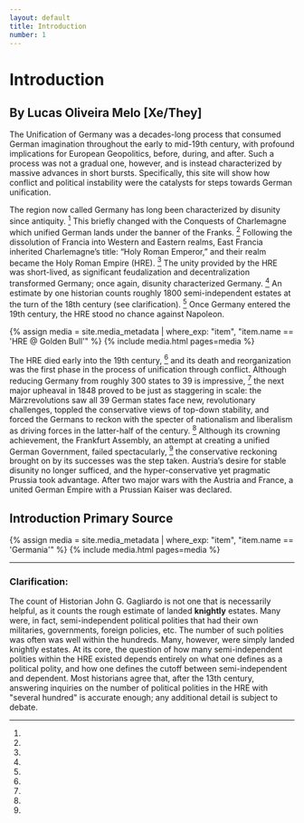```yaml
---
layout: default
title: Introduction
number: 1
---
```

# Introduction

## By Lucas Oliveira Melo [Xe/They]

The Unification of Germany was a decades-long process that consumed German imagination throughout the early to mid-19th century, with profound implications for European Geopolitics, before, during, and after. 
Such a process was not a gradual one, however, and is instead characterized by massive advances in short bursts. 
Specifically, this site will show how conflict and political instability were the catalysts for steps towards German unification.

The region now called Germany has long been characterized by disunity since antiquity. [^1]
This briefly changed with the Conquests of Charlemagne which unified German lands under the banner of the Franks. [^2]
Following the dissolution of Francia into Western and Eastern realms, East Francia inherited Charlemagne’s title: “Holy Roman Emperor,” and their realm became the Holy Roman Empire (HRE). [^3]
The unity provided by the HRE was short-lived, as significant feudalization and decentralization transformed Germany; 
once again, disunity characterized Germany. [^4]
An estimate by one historian counts roughly 1800 semi-independent estates at the turn of the 18th century (see clarification). [^5]
Once Germany entered the 19th century, the HRE stood no chance against Napoleon.

{% assign media = site.media_metadata | where_exp: "item", "item.name == 'HRE @ Golden Bull'" %}
{% include media.html pages=media %}

The HRE died early into the 19th century, [^6] and its death and reorganization was the first phase in the process of unification through conflict.
Although reducing Germany from roughly 300 states to 39 is impressive, [^7] the next major upheaval in 1848 proved to be just as staggering in scale: the Märzrevolutions saw all 39 German states face new, revolutionary challenges, toppled the conservative views of top-down stability, and forced the Germans to reckon with the specter of nationalism and liberalism as driving forces in the latter-half of the century. [^8]
Although its crowning achievement, the Frankfurt Assembly, an attempt at creating a unified German Government, failed spectacularly, [^9] the conservative reckoning brought on by its successes was the step taken. 
Austria’s desire for stable disunity no longer sufficed, and the hyper-conservative yet pragmatic Prussia took advantage.
After two major wars with the Austria and France, a united German Empire with a Prussian Kaiser was declared.

## Introduction Primary Source

{% assign media = site.media_metadata | where_exp: "item", "item.name == 'Germania'" %}
{% include media.html pages=media %}

***

### Clarification:

The count of Historian John G. Gagliardo is not one that is necessarily helpful, as it counts the rough estimate of landed **knightly** estates. 
Many were, in fact, semi-independent political polities that had their own militaries, governments, foreign policies, etc. 
The number of such polities was often was well within the hundreds. 
Many, however, were simply landed knightly estates. 
At its core, the question of how many semi-independent polities within the HRE existed depends entirely on what one defines as a political polity, and how one defines the cutoff between semi-independent and dependent.
Most historians agree that, after the 13th century, answering inquiries on the number of political polities in the HRE with "several hundred" is accurate enough; any additional detail is subject to debate. 

[^1]: 
[^2]: 
[^3]: 
[^4]: 
[^5]: 
[^6]: 
[^7]: 
[^8]: 
[^9]: 
